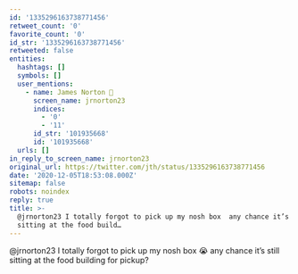 ```yaml
---
id: '1335296163738771456'
retweet_count: '0'
favorite_count: '0'
id_str: '1335296163738771456'
retweeted: false
entities:
  hashtags: []
  symbols: []
  user_mentions:
    - name: James Norton 🦆
      screen_name: jrnorton23
      indices:
        - '0'
        - '11'
      id_str: '101935668'
      id: '101935668'
  urls: []
in_reply_to_screen_name: jrnorton23
original_url: https://twitter.com/jth/status/1335296163738771456
date: '2020-12-05T18:53:08.000Z'
sitemap: false
robots: noindex
reply: true
title: >-
  @jrnorton23 I totally forgot to pick up my nosh box  any chance it’s still
  sitting at the food build…
---
```


@jrnorton23 I totally forgot to pick up my nosh box 😭 any chance it’s still sitting at the food building for pickup?